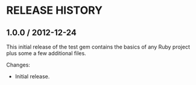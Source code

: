 # RELEASE HISTORY

## 1.0.0 / 2012-12-24

This initial release of the test gem contains the basics
of any Ruby project plus some a few additional files.

Changes:

* Initial release.

